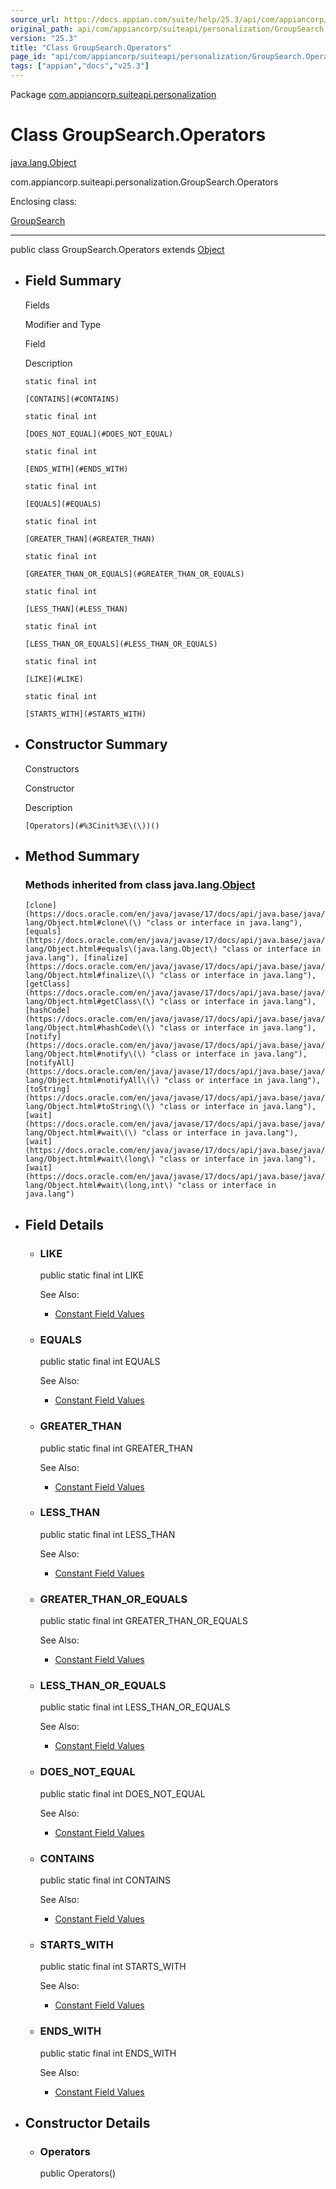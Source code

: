 ```yaml
---
source_url: https://docs.appian.com/suite/help/25.3/api/com/appiancorp/suiteapi/personalization/GroupSearch.Operators.html
original_path: api/com/appiancorp/suiteapi/personalization/GroupSearch.Operators.html
version: "25.3"
title: "Class GroupSearch.Operators"
page_id: "api/com/appiancorp/suiteapi/personalization/GroupSearch.Operators"
tags: ["appian","docs","v25.3"]
---
```



Package [com.appiancorp.suiteapi.personalization](package-summary.html)

# Class GroupSearch.Operators

[java.lang.Object](https://docs.oracle.com/en/java/javase/17/docs/api/java.base/java/lang/Object.html "class or interface in java.lang")

com.appiancorp.suiteapi.personalization.GroupSearch.Operators

Enclosing class:

[GroupSearch](GroupSearch.html "class in com.appiancorp.suiteapi.personalization")

* * *

public class GroupSearch.Operators extends [Object](https://docs.oracle.com/en/java/javase/17/docs/api/java.base/java/lang/Object.html "class or interface in java.lang")

-   ## Field Summary

    Fields

    Modifier and Type

    Field

    Description

    `static final int`

    `[CONTAINS](#CONTAINS)`

    `static final int`

    `[DOES_NOT_EQUAL](#DOES_NOT_EQUAL)`

    `static final int`

    `[ENDS_WITH](#ENDS_WITH)`

    `static final int`

    `[EQUALS](#EQUALS)`

    `static final int`

    `[GREATER_THAN](#GREATER_THAN)`

    `static final int`

    `[GREATER_THAN_OR_EQUALS](#GREATER_THAN_OR_EQUALS)`

    `static final int`

    `[LESS_THAN](#LESS_THAN)`

    `static final int`

    `[LESS_THAN_OR_EQUALS](#LESS_THAN_OR_EQUALS)`

    `static final int`

    `[LIKE](#LIKE)`

    `static final int`

    `[STARTS_WITH](#STARTS_WITH)`

-   ## Constructor Summary

    Constructors

    Constructor

    Description

    `[Operators](#%3Cinit%3E\(\))()`

-   ## Method Summary

    ### Methods inherited from class java.lang.[Object](https://docs.oracle.com/en/java/javase/17/docs/api/java.base/java/lang/Object.html "class or interface in java.lang")

    `[clone](https://docs.oracle.com/en/java/javase/17/docs/api/java.base/java/lang/Object.html#clone\(\) "class or interface in java.lang"), [equals](https://docs.oracle.com/en/java/javase/17/docs/api/java.base/java/lang/Object.html#equals\(java.lang.Object\) "class or interface in java.lang"), [finalize](https://docs.oracle.com/en/java/javase/17/docs/api/java.base/java/lang/Object.html#finalize\(\) "class or interface in java.lang"), [getClass](https://docs.oracle.com/en/java/javase/17/docs/api/java.base/java/lang/Object.html#getClass\(\) "class or interface in java.lang"), [hashCode](https://docs.oracle.com/en/java/javase/17/docs/api/java.base/java/lang/Object.html#hashCode\(\) "class or interface in java.lang"), [notify](https://docs.oracle.com/en/java/javase/17/docs/api/java.base/java/lang/Object.html#notify\(\) "class or interface in java.lang"), [notifyAll](https://docs.oracle.com/en/java/javase/17/docs/api/java.base/java/lang/Object.html#notifyAll\(\) "class or interface in java.lang"), [toString](https://docs.oracle.com/en/java/javase/17/docs/api/java.base/java/lang/Object.html#toString\(\) "class or interface in java.lang"), [wait](https://docs.oracle.com/en/java/javase/17/docs/api/java.base/java/lang/Object.html#wait\(\) "class or interface in java.lang"), [wait](https://docs.oracle.com/en/java/javase/17/docs/api/java.base/java/lang/Object.html#wait\(long\) "class or interface in java.lang"), [wait](https://docs.oracle.com/en/java/javase/17/docs/api/java.base/java/lang/Object.html#wait\(long,int\) "class or interface in java.lang")`

-   ## Field Details

    -   ### LIKE

        public static final int LIKE

        See Also:

        -   [Constant Field Values](../../../../constant-values.html#com.appiancorp.suiteapi.personalization.GroupSearch.Operators.LIKE)

    -   ### EQUALS

        public static final int EQUALS

        See Also:

        -   [Constant Field Values](../../../../constant-values.html#com.appiancorp.suiteapi.personalization.GroupSearch.Operators.EQUALS)

    -   ### GREATER\_THAN

        public static final int GREATER\_THAN

        See Also:

        -   [Constant Field Values](../../../../constant-values.html#com.appiancorp.suiteapi.personalization.GroupSearch.Operators.GREATER_THAN)

    -   ### LESS\_THAN

        public static final int LESS\_THAN

        See Also:

        -   [Constant Field Values](../../../../constant-values.html#com.appiancorp.suiteapi.personalization.GroupSearch.Operators.LESS_THAN)

    -   ### GREATER\_THAN\_OR\_EQUALS

        public static final int GREATER\_THAN\_OR\_EQUALS

        See Also:

        -   [Constant Field Values](../../../../constant-values.html#com.appiancorp.suiteapi.personalization.GroupSearch.Operators.GREATER_THAN_OR_EQUALS)

    -   ### LESS\_THAN\_OR\_EQUALS

        public static final int LESS\_THAN\_OR\_EQUALS

        See Also:

        -   [Constant Field Values](../../../../constant-values.html#com.appiancorp.suiteapi.personalization.GroupSearch.Operators.LESS_THAN_OR_EQUALS)

    -   ### DOES\_NOT\_EQUAL

        public static final int DOES\_NOT\_EQUAL

        See Also:

        -   [Constant Field Values](../../../../constant-values.html#com.appiancorp.suiteapi.personalization.GroupSearch.Operators.DOES_NOT_EQUAL)

    -   ### CONTAINS

        public static final int CONTAINS

        See Also:

        -   [Constant Field Values](../../../../constant-values.html#com.appiancorp.suiteapi.personalization.GroupSearch.Operators.CONTAINS)

    -   ### STARTS\_WITH

        public static final int STARTS\_WITH

        See Also:

        -   [Constant Field Values](../../../../constant-values.html#com.appiancorp.suiteapi.personalization.GroupSearch.Operators.STARTS_WITH)

    -   ### ENDS\_WITH

        public static final int ENDS\_WITH

        See Also:

        -   [Constant Field Values](../../../../constant-values.html#com.appiancorp.suiteapi.personalization.GroupSearch.Operators.ENDS_WITH)

-   ## Constructor Details

    -   ### Operators

        public Operators()